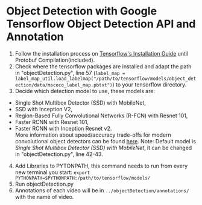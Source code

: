 # Object Detection with Google Tensorflow Object Detection API and Annotation

1. Follow the installation process on [Tensorflow's Installation Guide](https://github.com/tensorflow/models/blob/master/object_detection/g3doc/installation.md) until Protobuf Compilation(included).
2. Check where the tensorflow packages are installed and adapt the path in "objectDetection.py", line 57 (`label_map = label_map_util.load_labelmap("/path/to/tensorflow/models/object_detection/data/mscoco_label_map.pbtxt")`) to your tensorflow directory.
3. Decide which detection model to use, these models are:  
  * Single Shot Multibox Detector (SSD) with MobileNet,
  * SSD with Inception V2,
  * Region-Based Fully Convolutional Networks (R-FCN) with Resnet 101,
  * Faster RCNN with Resnet 101,
  * Faster RCNN with Inception Resnet v2.  
More information about speed/accuracy trade-offs for modern convolutional object detectors can be found [here](https://arxiv.org/pdf/1611.10012v3.pdf).
Note: Default model is *Single Shot Multibox Detector (SSD) with MobileNet*, it can be changed in "objectDetection.py", line 42-43.  
4. Add Libraries to PYTONPATH, this command needs to run from every new terminal you start:
`export PYTHONPATH=$PYTHONPATH:/path/to/tensorflow/models/`
5. Run objectDetection.py
6. Annotations of each video will be in `../objectDetection/annotations/` with the name of video.
